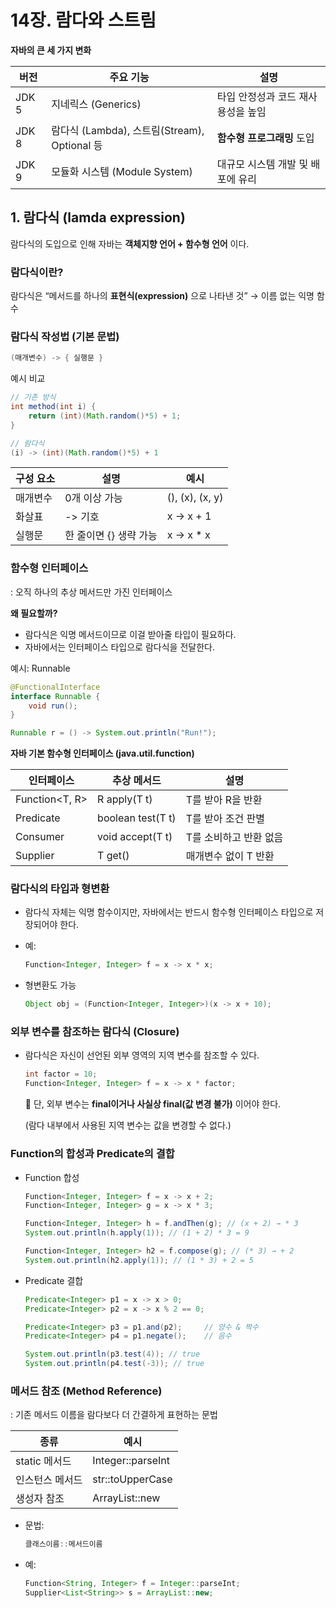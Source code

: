 # 14장. 람다와 스트림

**자바의 큰 세 가지 변화**

| **버전** | **주요 기능** | **설명** |
| --- | --- | --- |
| JDK 5 | 지네릭스 (Generics) | 타입 안정성과 코드 재사용성을 높임 |
| JDK 8 | 람다식 (Lambda), 스트림(Stream), Optional 등 | **함수형 프로그래밍** 도입 |
| JDK 9 | 모듈화 시스템 (Module System) | 대규모 시스템 개발 및 배포에 유리 |

## 1. 람다식 (lamda expression)

람다식의 도입으로 인해 자바는 **객체지향 언어 + 함수형 언어** 이다.

### 람다식이란?

람다식은 “메서드를 하나의 **표현식(expression)** 으로 나타낸 것” → 이름 없는 익명 함수

### 람다식 작성법 (기본 문법)

```java
(매개변수) -> { 실행문 }
```

예시 비교

```java
// 기존 방식
int method(int i) {
    return (int)(Math.random()*5) + 1;
}

// 람다식
(i) -> (int)(Math.random()*5) + 1
```

| **구성 요소** | **설명** | **예시** |
| --- | --- | --- |
| 매개변수 | 0개 이상 가능 | (), (x), (x, y) |
| 화살표 | -> 기호 | x -> x + 1 |
| 실행문 | 한 줄이면 {} 생략 가능 | x -> x * x |

### 함수형 인터페이스

: 오직 하나의 추상 메서드만 가진 인터페이스

**왜 필요할까?**

- 람다식은 익명 메서드이므로 이걸 받아줄 타입이 필요하다.
- 자바에서는 인터페이스 타입으로 람다식을 전달한다.

예시: Runnable

```java
@FunctionalInterface
interface Runnable {
    void run();
}

Runnable r = () -> System.out.println("Run!");
```

**자바 기본 함수형 인터페이스 (java.util.function)**

| **인터페이스** | **추상 메서드** | **설명** |
| --- | --- | --- |
| Function<T, R> | R apply(T t) | T를 받아 R을 반환 |
| Predicate<T> | boolean test(T t) | T를 받아 조건 판별 |
| Consumer<T> | void accept(T t) | T를 소비하고 반환 없음 |
| Supplier<T> | T get() | 매개변수 없이 T 반환 |

### 람다식의 타입과 형변환

- 람다식 자체는 익명 함수이지만, 자바에서는 반드시 함수형 인터페이스 타입으로 저장되어야 한다.
- 예:
    
    ```java
    Function<Integer, Integer> f = x -> x * x;
    ```
    
- 형변환도 가능
    
    ```java
    Object obj = (Function<Integer, Integer>)(x -> x + 10);
    ```
    

### 외부 변수를 참조하는 람다식 (Closure)

- 람다식은 자신이 선언된 외부 영역의 지역 변수를 참조할 수 있다.
    
    ```java
    int factor = 10;
    Function<Integer, Integer> f = x -> x * factor;
    ```
    
    📌 단, 외부 변수는 **final이거나 사실상 final(값 변경 불가)** 이어야 한다.
    
    (람다 내부에서 사용된 지역 변수는 값을 변경할 수 없다.)
    

### Function의 합성과 Predicate의 결합

- Function 합성
    
    ```java
    Function<Integer, Integer> f = x -> x + 2;
    Function<Integer, Integer> g = x -> x * 3;
    
    Function<Integer, Integer> h = f.andThen(g); // (x + 2) → * 3
    System.out.println(h.apply(1)); // (1 + 2) * 3 = 9
    
    Function<Integer, Integer> h2 = f.compose(g); // (* 3) → + 2
    System.out.println(h2.apply(1)); // (1 * 3) + 2 = 5
    ```
    
- Predicate 결합
    
    ```java
    Predicate<Integer> p1 = x -> x > 0;
    Predicate<Integer> p2 = x -> x % 2 == 0;
    
    Predicate<Integer> p3 = p1.and(p2);     // 양수 & 짝수
    Predicate<Integer> p4 = p1.negate();    // 음수
    
    System.out.println(p3.test(4)); // true
    System.out.println(p4.test(-3)); // true
    ```
    

### 메서드 참조 (Method Reference)

: 기존 메서드 이름을 람다보다 더 간결하게 표현하는 문법

| **종류** | **예시** |
| --- | --- |
| static 메서드 | Integer::parseInt |
| 인스턴스 메서드 | str::toUpperCase |
| 생성자 참조 | ArrayList::new |
- 문법:
    
    ```java
    클래스이름::메서드이름
    ```
    
- 예:
    
    ```java
    Function<String, Integer> f = Integer::parseInt;
    Supplier<List<String>> s = ArrayList::new;
    ```
